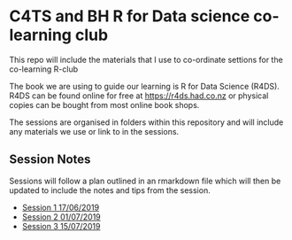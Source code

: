 # C4TS and BH R for Data science co-learning club

This repo will include the materials that I use to co-ordinate settions for the co-learning R-club

The book we are using to guide our learning is R for Data Science (R4DS).  
R4DS can be found online for free at https://r4ds.had.co.nz or physical copies can be bought from most online book shops.

The sessions are organised in folders within this repository and will include any materials we use or link to in the sessions.

## Session Notes

Sessions will follow a plan outlined in an rmarkdown file which will then be updated to include the notes and tips from the session.

- [Session 1 17/06/2019](https://github.com/jasonpott/r4ds/blob/master/01.%20Session%201%20/session_1.md) 
- [Session 2 01/07/2019](https://github.com/jasonpott/r4ds/blob/master/02.%20Session%202/session_2.md) 
- [Session 3 15/07/2019](https://github.com/jasonpott/r4ds/blob/master/03.%20Session%203/session_3.md)